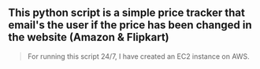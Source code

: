 ## This python script is a simple price tracker that email's the user if the price has been changed in the website (Amazon & Flipkart)

> For running this script 24/7, I have created an EC2 instance on AWS.
